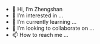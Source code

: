 - 👋 Hi, I’m Zhengshan
- 👀 I’m interested in ...
- 🌱 I’m currently learning ...
- 💞️ I’m looking to collaborate on ...
- 📫 How to reach me ...

<!---
JiaZhengshan/JiaZhengshan is a ✨ special ✨ repository because its `README.md` (this file) appears on your GitHub profile.
You can click the Preview link to take a look at your changes.
--->
